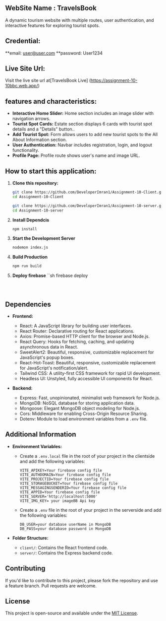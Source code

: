 ## WebSite Name : TravelsBook 
A dynamic tourism website with multiple routes, user authentication, and interactive features for exploring tourist spots.

## Credential:
**email: user@user.com
**password: User1234

## Live Site Url:
Visit the live site url at[TravelsBook Live] (https://assignment-10-10bbc.web.app/)

## features and characteristics:

- **Interactive Home Slider:** Home section includes an image slider with navigation arrows.
- **Tourist Spot Cards:** Estate section displays 6 cards with tourist spot details and a "Details" button..
- **Add Tourist Spot:** Form allows users to add new tourist spots to the All About Information section.
- **User Authentication:** Navbar includes registration, login, and logout functionality.
- **Profile Page:** Profile route shows user's name and image URL.


## How to start this application:
 1. **Clone this repository:**
    ```sh Client Side:
    git clone https://github.com/DeveloperImran1/Assignment-10-Client.git
    cd Assignment-10-Client
    ```
    ```sh Server side:
    git clone https://github.com/DeveloperImran1/Assignment-10-server.git
    cd Assignment-10-server
    ```
2. **Install Dependcis**
   ```sh
   npm install
   ```
3. **Start the Development Server**
   ```sh
   nodemon index.js
   ```
4. **Build Production**
   ```sh
   npm run build
   ```
5. **Deploy firebase**
   ``sh
   firebase deploy
   ```
   


## Dependencies

- **Frontend:**
  - React: A JavaScript library for building user interfaces.
  - React Router: Declarative routing for React applications.
  - Axios: Promise-based HTTP client for the browser and Node.js.
  - React Query: Hooks for fetching, caching, and updating asynchronous data in React.
  - SweetAlert2: Beautiful, responsive, customizable replacement for JavaScript's popup boxes.
  - React-Hot-Toast: Beautiful, responsive, customizable replacement for JavaScript's notification/alert.
  - Tailwind CSS: A utility-first CSS framework for rapid UI development.
  - Headless UI: Unstyled, fully accessible UI components for React.

- **Backend:**
  - Express: Fast, unopinionated, minimalist web framework for Node.js.
  - MongoDB: NoSQL database for storing application data.
  - Mongoose: Elegant MongoDB object modeling for Node.js.
  - Cors: Middleware for enabling Cross-Origin Resource Sharing.
  - Dotenv: Module to load environment variables from a `.env` file.

## Additional Information

- **Environment Variables:**
  - Create a `.env.local` file in the root of your project in the clientside and add the following variables:
    ```plaintext
    VITE_APIKEY=Your firebase config file
    VITE_AUTHDOMAIN=Your firebase config file
    VITE_PROJECTID=Your firebase config file
    VITE_STORAGEBUCKET=Your firebase config file
    VITE_MESSAGINGSENDERID=Your firebase config file
    VITE_APPID=Your firebase config file
    VITE_SERVER='http://localhost:5000'
    VITE_IMG_KEY= your imageBB Api key
    ```
  - Create a `.env` file in the root of your project in the serverside and add the following variables:
    ```plaintext
    DB_USER=your database userName in MongoDB
    DB_PASS=your database password in MongoDB
    ```

- **Folder Structure:**
  - `client/`: Contains the React frontend code.
  - `server/`: Contains the Express backend code.

## Contributing

If you'd like to contribute to this project, please fork the repository and use a feature branch. Pull requests are welcome.

## License

This project is open-source and available under the [MIT License](LICENSE).
